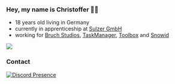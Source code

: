 ### Hey, my name is Christoffer 👨‍💻

- 18 years old living in Germany
- currently in apprenticeship at [Sulzer GmbH](https://www.sulzer.de/)
- working for [Bruch Studios](https://bruchstudios.de/), [TaskManager](https://tskmngr.com), [Toolbox](https://randomtools.de) and [Snowid](https://www.instagram.com/mc_snowid/)

![](http://github-profile-summary-cards.vercel.app/api/cards/profile-details?username=ChristofferZinke&theme=algolia)

### Contact
[![Discord Presence](https://lanyard.cnrad.dev/api/441450549552873473)](https://discord.com/users/441450549552873473)
